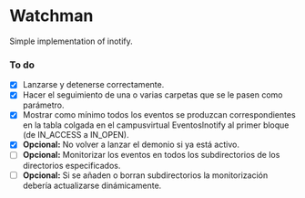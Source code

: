 # Watchman

Simple implementation of inotify.

### To do

- [x] Lanzarse y detenerse correctamente.
- [x] Hacer el seguimiento de una o varias carpetas que se le pasen como parámetro.
- [x] Mostrar como mínimo todos los eventos se produzcan correspondientes en la tabla colgada en el campusvirtual EventosInotify al primer bloque (de IN_ACCESS a IN_OPEN).
- [x] **Opcional:** No volver a lanzar el demonio si ya está activo.
- [ ] **Opcional:** Monitorizar los eventos en todos los subdirectorios de los directorios especificados.
- [ ] **Opcional:** Si se añaden o borran subdirectorios la monitorización debería actualizarse dinámicamente.

